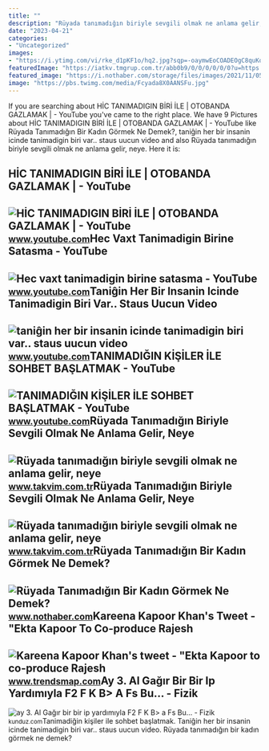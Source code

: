 ```yaml
---
title: ""
description: "Rüyada tanımadığın biriyle sevgili olmak ne anlama gelir, neye"
date: "2023-04-21"
categories:
- "Uncategorized"
images:
- "https://i.ytimg.com/vi/rke_d1pKF1o/hq2.jpg?sqp=-oaymwEoCOADEOgC8quKqQMcGADwAQH4Ad4DgALgA4oCDAgAEAEYYyBlKEkwDw==&amp;rs=AOn4CLCooxy9aCHYZ268ruoB9HiAwy8gOQ"
featuredImage: "https://iatkv.tmgrup.com.tr/abb0b9/0/0/0/0/0/0?u=https:%2f%2fitkv.tmgrup.com.tr%2f2022%2f04%2f28%2fruyada-tanimadigin-biriyle-sevgili-olmak-ne-anlama-gelir-neye-isarettir-ruyada-bir-erkekle-sevgili-olmanin-anl-1651154952287.jpg&amp;mw=616"
featured_image: "https://i.nothaber.com/storage/files/images/2021/11/05/ruyada-tanimadigin-bir-kadin-gormek-618543b1b213f.jpg"
image: "https://pbs.twimg.com/media/Fcyada8X0AANSFu.jpg"
---
```


If you are searching about HİC TANIMADIGIN BİRİ İLE | OTOBANDA GAZLAMAK | - YouTube you've came to the right place. We have 9 Pictures about HİC TANIMADIGIN BİRİ İLE | OTOBANDA GAZLAMAK | - YouTube like Rüyada Tanımadığın Bir Kadın Görmek Ne Demek?, taniĝin her bir insanin icinde tanimadigin biri var.. staus uucun video and also Rüyada tanımadığın biriyle sevgili olmak ne anlama gelir, neye. Here it is:

HİC TANIMADIGIN BİRİ İLE | OTOBANDA GAZLAMAK | - YouTube
--------------------------------------------------------

 ![HİC TANIMADIGIN BİRİ İLE | OTOBANDA GAZLAMAK | - YouTube](https://i.ytimg.com/vi/Cr2lr-GAZLM/maxresdefault.jpg) <small>www.youtube.com</small>Hec Vaxt Tanimadigin Birine Satasma - YouTube
---------------------------------------------

 ![Hec vaxt tanimadigin birine satasma - YouTube](https://i.ytimg.com/vi/SL2CgXDaQOY/maxresdefault.jpg) <small>www.youtube.com</small>Taniĝin Her Bir Insanin Icinde Tanimadigin Biri Var.. Staus Uucun Video
-----------------------------------------------------------------------

 ![taniĝin her bir insanin icinde tanimadigin biri var.. staus uucun video](https://i.ytimg.com/vi/rke_d1pKF1o/hq2.jpg?sqp=-oaymwEoCOADEOgC8quKqQMcGADwAQH4Ad4DgALgA4oCDAgAEAEYYyBlKEkwDw==&rs=AOn4CLCooxy9aCHYZ268ruoB9HiAwy8gOQ) <small>www.youtube.com</small>TANIMADIĞIN KİŞİLER İLE SOHBET BAŞLATMAK - YouTube
--------------------------------------------------

 ![TANIMADIĞIN KİŞİLER İLE SOHBET BAŞLATMAK - YouTube](https://i.ytimg.com/vi/J2NrlRr_dlc/maxresdefault.jpg) <small>www.youtube.com</small>Rüyada Tanımadığın Biriyle Sevgili Olmak Ne Anlama Gelir, Neye
--------------------------------------------------------------

 ![Rüyada tanımadığın biriyle sevgili olmak ne anlama gelir, neye](https://iatkv.tmgrup.com.tr/9c0d3e/0/0/0/0/0/0?u=https:%2f%2fitkv.tmgrup.com.tr%2f2022%2f04%2f28%2fruyada-tanimadigin-biriyle-sevgili-olmak-ne-anlama-gelir-neye-isarettir-ruyada-bir-erkekle-sevgili-olmanin-anl-1651154950488.jpeg&mw=616) <small>www.takvim.com.tr</small>Rüyada Tanımadığın Biriyle Sevgili Olmak Ne Anlama Gelir, Neye
--------------------------------------------------------------

 ![Rüyada tanımadığın biriyle sevgili olmak ne anlama gelir, neye](https://iatkv.tmgrup.com.tr/abb0b9/0/0/0/0/0/0?u=https:%2f%2fitkv.tmgrup.com.tr%2f2022%2f04%2f28%2fruyada-tanimadigin-biriyle-sevgili-olmak-ne-anlama-gelir-neye-isarettir-ruyada-bir-erkekle-sevgili-olmanin-anl-1651154952287.jpg&mw=616) <small>www.takvim.com.tr</small>Rüyada Tanımadığın Bir Kadın Görmek Ne Demek?
---------------------------------------------

 ![Rüyada Tanımadığın Bir Kadın Görmek Ne Demek?](https://i.nothaber.com/storage/files/images/2021/11/05/ruyada-tanimadigin-bir-kadin-gormek-618543b1b213f.jpg) <small>www.nothaber.com</small>Kareena Kapoor Khan's Tweet - "Ekta Kapoor To Co-produce Rajesh
---------------------------------------------------------------

 ![Kareena Kapoor Khan's tweet - "Ekta Kapoor to co-produce Rajesh](https://pbs.twimg.com/media/Fcyada8X0AANSFu.jpg) <small>www.trendsmap.com</small>Ay 3. Al Gağır Bir Bir Ip Yardımıyla F2 F K B&gt; A Fs Bu... - Fizik
--------------------------------------------------------------------

 ![ay 3. Al Gağır bir bir ip yardımıyla F2 F K B> a Fs Bu... - Fizik](https://media.kunduz.com/media/question/seo/raw/20220423075513960606-1070865_YPKVkJYyL.jpg?h=512) <small>kunduz.com</small>Tanimadiğin ki̇şi̇ler i̇le sohbet başlatmak. Taniĝin her bir insanin icinde tanimadigin biri var.. staus uucun video. Rüyada tanımadığın bir kadın görmek ne demek?
